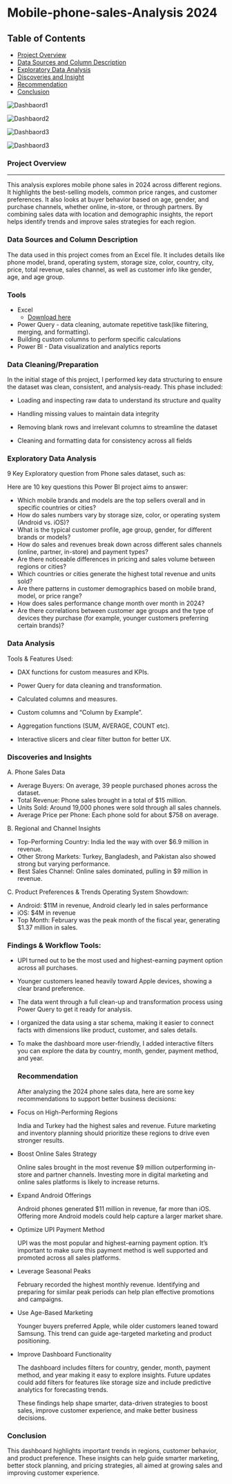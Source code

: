 # Mobile-phone-sales-Analysis 2024

## Table of Contents

 - [Project Overview](#project-overview)
 - [Data Sources and Column Description](#data-sources-and-column-description)
 - [Exploratory Data Analysis](#exploratory-data-analysis)
 - [Discoveries and Insight](#discoveries-and-insights)
 - [Recommendation](recommendations)
 - [Conclusion](conclusions)


![Dashbaord1](https://github.com/Analyticope/Mobile-phone-sales-Project-Analysis/blob/main/Mobile%20phone%20Dashboard%201.jpg)

![Dashbaord2](https://github.com/Analyticope/Mobile-phone-sales-Project-Analysis/blob/main/Mobile%20phone%20Dashboard%202.jpg)

![Dashbaord3](https://github.com/Analyticope/Mobile-phone-sales-Project-Analysis/blob/main/Mobile%20phone%20Dashboard%203.jpg)

![Dashbaord3](https://github.com/Analyticope/Mobile-phone-sales-Project-Analysis/blob/main/Mobile%20phone%20Dashboard%204.jpg)

 



   
### Project Overview
---
This analysis explores mobile phone sales in 2024 across different regions. It highlights the best-selling models, common price ranges, and customer preferences. It also looks at buyer behavior based on age, gender, and purchase channels, whether online, in-store, or through partners. By combining sales data with location and demographic insights, the report helps identify trends and improve sales strategies for each region.


### Data Sources and Column Description
 The data used in this project comes from an Excel file. It includes details like phone model, brand, operating system, storage size, color, country, city, price, total 
 revenue, sales channel, as well as customer info like gender, age, and age group.


### Tools

- Excel
  - [Download here](https://microsoft.com)
- Power Query - data cleaning, automate repetitive task(like fiitering, merging, and formatting).
- Building custom columns to perform specific calculations
- Power BI - Data visualization and analytics reports


### Data Cleaning/Preparation

  In the initial stage of this project, I performed key data structuring to ensure the dataset was clean, consistent, and analysis-ready. This phase included:
  
  - Loading and inspecting raw data to understand its structure and quality
  
  - Handling missing values to maintain data integrity
  
  - Removing blank rows and irrelevant columns to streamline the dataset
  
  - Cleaning and formatting data for consistency across all fields

### Exploratory Data Analysis
9 Key Exploratory question from Phone sales dataset, such as:

Here are 10 key questions this Power BI project aims to answer:
- Which mobile brands and models are the top sellers overall and in specific countries or cities?
- How do sales numbers vary by storage size, color, or operating system (Android vs. iOS)?
- What is the typical customer profile, age group, gender, for different brands or models?
- How do sales and revenues break down across different sales channels (online, partner, in-store) and payment types?
- Are there noticeable differences in pricing and sales volume between regions or cities?
- Which countries or cities generate the highest total revenue and units sold?
- Are there patterns in customer demographics based on mobile brand, model, or price range?
- How does sales performance change month over month in 2024?
- Are there correlations between customer age groups and the type of devices they purchase (for example, younger customers preferring certain brands)?




    
### Data Analysis

Tools & Features Used:

- DAX functions for custom measures and KPIs.

- Power Query for data cleaning and transformation.

- Calculated columns and measures.

- Custom columns and “Column by Example”.

- Aggregation functions (SUM, AVERAGE, COUNT etc).

- Interactive slicers and clear filter button for better UX.

### Discoveries and Insights
A. Phone Sales Data
  - Average Buyers: On average, 39 people purchased phones across the dataset.
  - Total Revenue: Phone sales brought in a total of $15 million.
  - Units Sold: Around 19,000 phones were sold through all sales channels.
  - Average Price per Phone: Each phone sold for about $758 on average.
    
B.  Regional and Channel Insights
  - Top-Performing Country:  India led the way with over $6.9 million in revenue.
  - Other Strong Markets: Turkey, Bangladesh, and Pakistan also showed strong but varying performance.
  - Best Sales Channel: Online sales dominated, pulling in $9 million in revenue.
    
C. Product Preferences & Trends
   Operating System Showdown:
 - Android: $11M in revenue, Android clearly led in sales performance
 - iOS: $4M in revenue
 - Top Month: February was the peak month of the fiscal year, generating $1.37 million in sales.

### Findings & Workflow Tools:
- UPI turned out to be the most used and highest-earning payment option across all purchases.

- Younger customers leaned heavily toward Apple devices, showing a clear brand preference.

- The data went through a full clean-up and transformation process using Power Query to get it ready for analysis.

- I organized the data using a star schema, making it easier to connect facts with dimensions like product, customer, and sales details.

- To make the dashboard more user-friendly, I added interactive filters you can explore the data by country, month, gender, payment method, and year.


  ### Recommendation
  After analyzing the 2024 phone sales data, here are some key recommendations to support better business decisions:

- Focus on High-Performing Regions
  
  India and Turkey had the highest sales and revenue. Future marketing and inventory planning should prioritize these regions to drive even stronger results.

- Boost Online Sales Strategy
  
  Online sales brought in the most revenue $9 million outperforming in-store and partner channels. Investing more in digital marketing and online sales platforms is likely 
  to increase returns.

- Expand Android Offerings
  
  Android phones generated $11 million in revenue, far more than iOS. Offering more Android models could help capture a larger market share.

- Optimize UPI Payment Method
  
   UPI was the most popular and highest-earning payment option. It’s important to make sure this payment method is well supported and promoted across all sales platforms.

- Leverage Seasonal Peaks
  
  February recorded the highest monthly revenue. Identifying and preparing for similar peak periods can help plan effective promotions and campaigns.

- Use Age-Based Marketing
  
   Younger buyers preferred Apple, while older customers leaned toward Samsung. This trend can guide age-targeted marketing and product positioning.

- Improve Dashboard Functionality
  
   The dashboard includes filters for country, gender, month, payment method, and year making it easy to explore insights. Future updates could add filters for features 
   like storage size and include predictive analytics for forecasting trends.

   These findings help shape smarter, data-driven strategies to boost sales, improve customer experience, and make better business decisions.

    

### Conclusion
  This dashboard highlights important trends in regions, customer behavior, and product preference. These insights can help guide smarter marketing, better stock planning, 
  and pricing strategies, all aimed at growing sales and improving customer experience.






 
